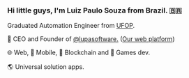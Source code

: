 ### Hi little guys, I'm Luiz Paulo Souza from Brazil. 🇧🇷

Graduated Automation Engineer from  <a href='https://ufop.br'>UFOP</a>. 


🔭 CEO and Founder of <a href='https://github.com/lupasoftware'>@lupasoftware.</a> (<a href='https://lupatech.io'>Our web platform</a>)

🌐 Web, 📲 Mobile, 💎 Blockchain and 👾 Games dev.

🌎 Universal solution apps.





<!--
**luizuk/luizuk** is a ✨ _special_ ✨ repository because its `README.md` (this file) appears on your GitHub profile.

Here are some ideas to get you started:


⚡ React Native Engineer.
⚡ UX/UI Designer.



- 🔭 I’m currently working on ...
- 🌱 I’m currently learning ...
- 👯 I’m looking to collaborate on ...
- 🤔 I’m looking for help with ...
- 💬 Ask me about ...
- 📫 How to reach me: ...
- 😄 Pronouns: ...
- ⚡ Fun fact: ...
-->
